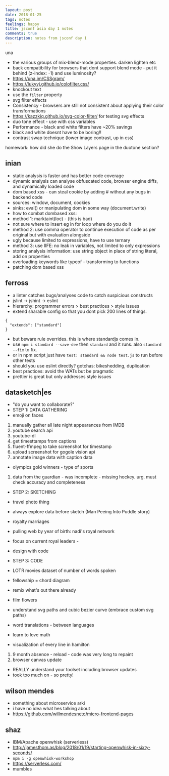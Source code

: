 ```yaml
---
layout: post
date: 2018-01-25
tags: notes
feelings: happy
title: jsconf asia day 1 notes
comments: true
description: notes from jsconf day 1
---
```


una

- the various groups of mix-blend-mode properties. darken lighten etc
- back compatibility for browsers that dont support blend mode - put it behind (z-index: -1) and use luminosity?
- <https://una.im/CSSgram/>
- <https://lukyvj.github.io/colofilter.css/>
- knockout text
- use the `filter` property
- svg filter effects
- Consistency - browsers are still not consistent about applying their color transformations
- <https://kazzkiq.github.io/svg-color-filter/> for testing svg effects
- duo tone effect - use with css variables
- Performance - black and white filters have ~20% savings
-  black and white doesnt have to be boring!!
-  contrast swap technique (lower image contrast, up in css)


homework: how did she do the Show Layers page in the duotone section?

## inian

- static analysis is faster and has better code coverage
- dynamic analysis can analyse obfuscated code, browser engine diffs, and dynamically loaded code
- dom based xss - can steal cookie by adding # without any bugs in backend code
- sources: window, document, cookies
- sinks: eval() or manipulating dom in some way (document.write)
- how to combat dombased xss: 
- method 1: marktaint(loc) - (this is bad)
- not sure where to insert eg in for loop where do you do it
- method 2: use comma operator to continue execution of code as per original but with evaluation alongside
- ugly because limited to expressions, have to use ternary
- method 3: use IIFE: no leak in variables, not limited to only expressions
- storing analysis information: use string object in place of string literal, add on properties
- overloading keywords like typeof - transforming to functions
- patching dom based xss

## ferross

- a linter catches bugs/analyses code to catch suspicious constructs
- jslint -> jshint -> eslint
- hierarchy: programmer errors > best practices > style issues
- extend sharable config so that you dont pick 200 lines of things.

```
{
  "extends": ["standard"]
}
```
- but beware rule overrides. this is where standardjs comes in.
- use `npm i standard --save-dev` then `standard` and it runs. also `standard --fix` to fix.
- or in npm script just have `test: standard && node test.js` to run before other tests
- should you use eslint directly? gotchas: bikeshedding, duplication
- best practices: avoid the WATs but be pragmatic
- prettier is great but only addresses style issues

## datasketch|es

- "do you want to collaborate?"
- STEP 1: DATA GATHERING
- emoji on faces

1. manually gather all late night appearances from IMDB
2. youtube search api
3. youtube-dl
4. get timesttamps from captions
5. fluent-ffmpeg to take screenshot for timestamp
6. upload screenshot for gogole vision api
7. annotate image data with caption data

- olympics gold winners - type of sports 

1. data from the guardian - was incomplete - missing hockey. urg. must check accuracy and completeness

- STEP 2: SKETCHING
- travel photo thing
- always explore data before sketch (Man Peeing Into Puddle story)

- royalty marriages
- pulling web by year of birth: nadi's royal network
- focus on current royal leaders - 
- design with code
- STEP 3: CODE
- LOTR movies dataset of number of words spoken
- fellowship = chord diagram
- remix what's out there already
- film flowers
- understand svg paths and cubic bezier curve (embrace custom svg paths)
- word translations - between languages
- learn to love math
- visualization of every line in hamilton

1. 9 month absence - reload - code was very long to repaint
2. browser canvas update

- REALLY understand your toolset including browser updates
- took too much on - so pretty!

## wilson mendes

- something about microservice arki
- i have no idea what hes talking about
- https://github.com/willmendesneto/micro-frontend-pages

## shaz

- IBM/Apache openwhisk (serverless)
- <http://jamesthom.as/blog/2018/01/19/starting-openwhisk-in-sixty-seconds/>
- `npm i -g openwhisk-workshop`
- <https://serverless.com/>
- mumbles

